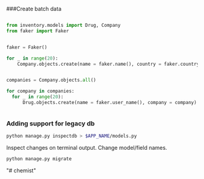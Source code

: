 ###Create batch data

```python

from inventory.models import Drug, Company
from faker import Faker


faker = Faker()

for _ in range(20):
    Company.objects.create(name = faker.name(), country = faker.country())


companies = Company.objects.all()

for company in companies:
  for _ in range(20):
      Drug.objects.create(name = faker.user_name(), company = company)



```



### Adding support for legacy db


```sh
python manage.py inspectdb > $APP_NAME/models.py
```

Inspect changes on terminal output. Change model/field names. 

```sh
python manage.py migrate
```




"# chemist" 
